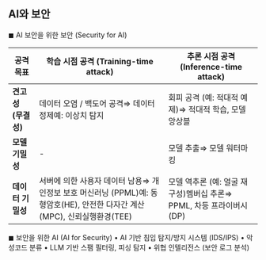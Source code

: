 ## AI와 보안

◼ AI 보안을 위한 보안 (Security for AI)

|**공격 목표**|**학습 시점 공격 (Training-time attack)**|**추론 시점 공격 (Inference-time attack)**|
|---|---|---|
|**견고성 (무결성)**|데이터 오염 / 백도어 공격⇒ 데이터 정제예: 이상치 탐지|회피 공격 (예: 적대적 예제)⇒ 적대적 학습, 모델 앙상블|
|**모델 기밀성**|-|모델 추출⇒ 모델 워터마킹|
|**데이터 기밀성**|서버에 의한 사용자 데이터 남용⇒ 개인정보 보호 머신러닝 (PPML)예: 동형암호(HE), 안전한 다자간 계산(MPC), 신뢰실행환경(TEE)|모델 역추론 (예: 얼굴 재구성)멤버십 추론⇒ PPML, 차등 프라이버시(DP)|
◼ 보안을 위한 AI (AI for Security)
	•	AI 기반 침입 탐지/방지 시스템 (IDS/IPS)
	•	악성코드 분류
	•	LLM 기반 스팸 필터링, 피싱 탐지
	•	위협 인텔리전스 (보안 로그 분석)
